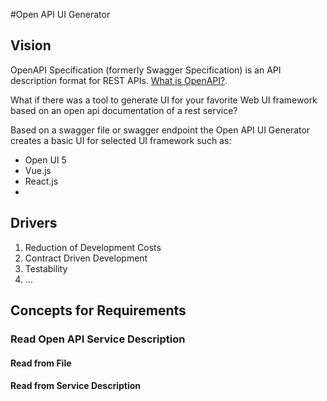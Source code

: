 #Open API UI Generator

## Vision

OpenAPI Specification (formerly Swagger Specification) is an API description format for REST APIs. [What is OpenAPI?](https://swagger.io/docs/specification/about/).

What if there was a tool to generate UI for your favorite Web UI framework based on an open api documentation of a rest service?

Based on a swagger file or swagger endpoint the Open API UI Generator creates a basic UI for selected UI framework such as:

- Open UI 5
- Vue.js
- React.js
-

## Drivers

1. Reduction of Development Costs
2. Contract Driven Development
3. Testability
4. ...

## Concepts for Requirements

### Read Open API Service Description

#### Read from File

#### Read from Service Description
